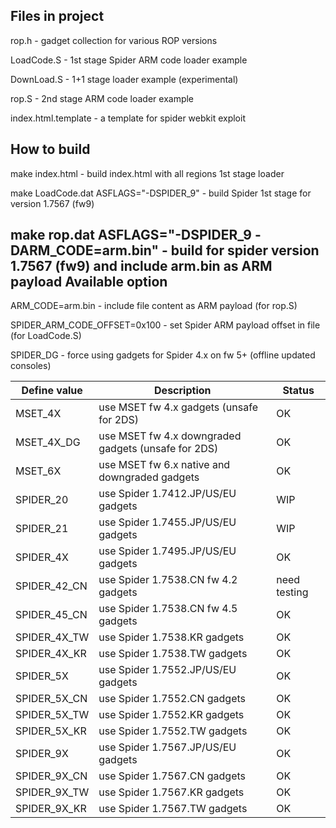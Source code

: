 Files in project
-----
rop.h - gadget collection for various ROP versions

LoadCode.S - 1st stage Spider ARM code loader example

DownLoad.S - 1+1 stage loader example (experimental)

rop.S - 2nd stage ARM code loader example

index.html.template - a template for spider webkit exploit

How to build
-----
make index.html - build index.html with all regions 1st stage loader

make LoadCode.dat ASFLAGS="-DSPIDER_9" - build Spider 1st stage for version 1.7567 (fw9)

make rop.dat ASFLAGS="-DSPIDER_9 -DARM_CODE=arm.bin" - build for spider version 1.7567 (fw9) and include arm.bin as ARM payload
Available option
-----
ARM_CODE=arm.bin - include file content as ARM payload (for rop.S)

SPIDER_ARM_CODE_OFFSET=0x100 - set Spider ARM payload offset in file (for LoadCode.S)

SPIDER_DG - force using gadgets for Spider 4.x on fw 5+ (offline updated consoles)

Define value|Description|Status
----------|----------|----------
MSET_4X|use MSET fw 4.x gadgets (unsafe for 2DS)|OK
MSET_4X_DG|use MSET fw 4.x downgraded gadgets (unsafe for 2DS)|OK
MSET_6X|use MSET fw 6.x native and downgraded gadgets|OK
SPIDER_20|use Spider 1.7412.JP/US/EU gadgets|WIP
SPIDER_21|use Spider 1.7455.JP/US/EU gadgets|WIP
SPIDER_4X|use Spider 1.7495.JP/US/EU gadgets|OK
SPIDER_42_CN|use Spider 1.7538.CN fw 4.2 gadgets|need testing
SPIDER_45_CN|use Spider 1.7538.CN fw 4.5 gadgets|OK
SPIDER_4X_TW|use Spider 1.7538.KR gadgets|OK
SPIDER_4X_KR|use Spider 1.7538.TW gadgets|OK
SPIDER_5X|use Spider 1.7552.JP/US/EU gadgets|OK
SPIDER_5X_CN|use Spider 1.7552.CN gadgets|OK
SPIDER_5X_TW|use Spider 1.7552.KR gadgets|OK
SPIDER_5X_KR|use Spider 1.7552.TW gadgets|OK
SPIDER_9X|use Spider 1.7567.JP/US/EU gadgets|OK
SPIDER_9X_CN|use Spider 1.7567.CN gadgets|OK
SPIDER_9X_TW|use Spider 1.7567.KR gadgets|OK
SPIDER_9X_KR|use Spider 1.7567.TW gadgets|OK


